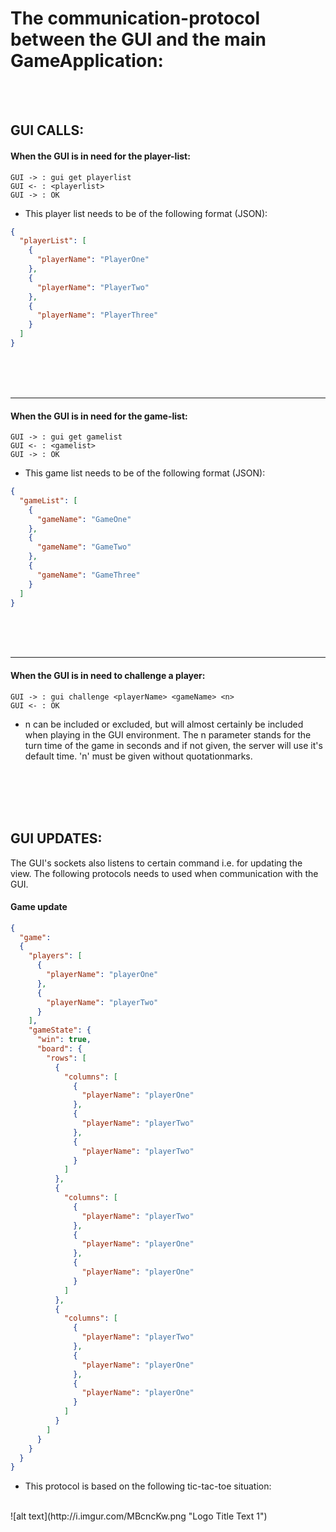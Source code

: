 The communication-protocol between the GUI and the main GameApplication:
=====

<br>
<br>

GUI CALLS:
-----
#### When the GUI is in need for the player-list:
```
GUI -> : gui get playerlist
GUI <- : <playerlist>
GUI -> : OK    
```
- This player list needs to be of the following format (JSON):

```json
{
  "playerList": [
    {
      "playerName": "PlayerOne"
    },
    {
      "playerName": "PlayerTwo"
    },
    {
      "playerName": "PlayerThree"
    }
  ]
}
```

<br>
<br>
<br>

---
#### When the GUI is in need for the game-list:

```
GUI -> : gui get gamelist
GUI <- : <gamelist>
GUI -> : OK
```
- This game list needs to be of the following format (JSON):

```json
{
  "gameList": [
    {
      "gameName": "GameOne"
    },
    {
      "gameName": "GameTwo"
    },
    {
      "gameName": "GameThree"
    }
  ]
}
```

<br>
<br>
<br>

---
#### When the GUI is in need to challenge a player:

```
GUI -> : gui challenge <playerName> <gameName> <n>
GUI <- : OK
```
- n can be included or excluded, but will almost certainly be included when playing
in the GUI environment. The n parameter stands for the turn time of the game in seconds and
if not given, the server will use it's default time. 'n' must be given without quotationmarks.


<br>
<br>
<br>
<br>

GUI UPDATES:
-----

The GUI's sockets also listens to certain command i.e. for updating the view. The
following protocols needs to used when communication with the GUI.

#### Game update
```json
{
  "game":
  {
    "players": [
      {
        "playerName": "playerOne"
      },
      {
        "playerName": "playerTwo"
      }
    ],
    "gameState": {
      "win": true,
      "board": {
        "rows": [
          {
            "columns": [
              {
                "playerName": "playerOne"
              },
              {
                "playerName": "playerTwo"
              },
              {
                "playerName": "playerTwo"
              }
            ]
          },
          {
            "columns": [
              {
                "playerName": "playerTwo"
              },
              {
                "playerName": "playerOne"
              },
              {
                "playerName": "playerOne"
              }
            ]
          },
          {
            "columns": [
              {
                "playerName": "playerTwo"
              },
              {
                "playerName": "playerOne"
              },
              {
                "playerName": "playerOne"
              }
            ]
          }
        ]
      }
    }
  }
}
```

- This protocol is based on the following tic-tac-toe situation:
<br>
![alt text](http://i.imgur.com/MBcncKw.png "Logo Title Text 1")
